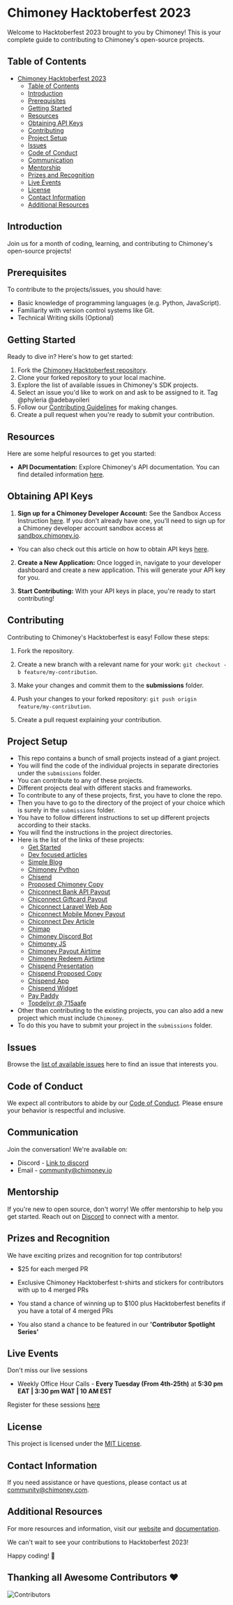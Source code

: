# Chimoney Hacktoberfest 2023

Welcome to Hacktoberfest 2023 brought to you by Chimoney! This is your complete guide to contributing to Chimoney's open-source projects.

## Table of Contents

- [Chimoney Hacktoberfest 2023](#chimoney-hacktoberfest-2023)
  - [Table of Contents](#table-of-contents)
  - [Introduction](#introduction)
  - [Prerequisites](#prerequisites)
  - [Getting Started](#getting-started)
  - [Resources](#resources)
  - [Obtaining API Keys](#obtaining-api-keys)
  - [Contributing](#contributing)
  - [Project Setup](#project-setup)
  - [Issues](#issues)
  - [Code of Conduct](#code-of-conduct)
  - [Communication](#communication)
  - [Mentorship](#mentorship)
  - [Prizes and Recognition](#prizes-and-recognition)
  - [Live Events](#live-events)
  - [License](#license)
  - [Contact Information](#contact-information)
  - [Additional Resources](#additional-resources)

## Introduction

Join us for a month of coding, learning, and contributing to Chimoney's open-source projects!

## Prerequisites

To contribute to the projects/issues, you should have:

- Basic knowledge of programming languages (e.g. Python, JavaScript).
- Familiarity with version control systems like Git.
- Technical Writing skills (Optional)

## Getting Started

Ready to dive in? Here's how to get started:

1. Fork the [Chimoney Hacktoberfest repository](https://github.com/Chimoney/chimoney-community-projects.git).
2. Clone your forked repository to your local machine.
3. Explore the list of available issues in Chimoney's SDK projects.
4. Select an issue you'd like to work on and ask to be assigned to it. Tag @phyleria @adebayoileri
5. Follow our [Contributing Guidelines](#contributing) for making changes.
6. Create a pull request when you're ready to submit your contribution.

## Resources

Here are some helpful resources to get you started:

- **API Documentation:** Explore Chimoney's API documentation. You can find detailed information [here](https://chimoney.readme.io/reference/introduction).
  

## Obtaining API Keys

1. **Sign up for a Chimoney Developer Account:** See the Sandbox Access Instruction [here](https://sandbox.chimoney.io/developers). If you don't already have one, you'll need to sign up for a Chimoney developer account sandbox access at [sandbox.chimoney.io](https://chimoney.readme.io/reference/sandbox-environment).

- You can also check out this article on how to obtain API keys [here](https://community-chimoney.hashnode.dev/getting-started-with-chimoneys-api-chiconnect).

2. **Create a New Application:** Once logged in, navigate to your developer dashboard and create a new application. This will generate your API key for you.

5. **Start Contributing:** With your API keys in place, you're ready to start contributing!


## Contributing

Contributing to Chimoney's Hacktoberfest is easy! Follow these steps:

1. Fork the repository.
2. Create a new branch with a relevant name for your work: `git checkout -b feature/my-contribution`.
3. Make your changes and commit them to the **submissions** folder.
4. Push your changes to your forked repository: `git push origin feature/my-contribution`.

5. Create a pull request explaining your contribution.


## Project Setup

- This repo contains a bunch of small projects instead of a giant project.
- You will find the code of the individual projects in separate directories under the `submissions` folder.
- You can contribute to any of these projects.
- Different projects deal with different stacks and frameworks.
- To contribute to any of these projects, first, you have to clone the repo.
- Then you have to go to the directory of the project of your choice which is surely in the `submissions` folder.
- You have to follow different instructions to set up different projects according to their stacks.
- You will find the instructions in the project directories.
- Here is the list of the links of these projects:
  - [Get Started](https://github.com/Chimoney/chimoney-community-projects/tree/main/submissions/GetStarted)
  - [Dev focused articles](https://github.com/Chimoney/chimoney-community-projects/tree/main/submissions/Dev%20focused%20articles)
  - [Simple Blog](https://github.com/Chimoney/chimoney-community-projects/tree/main/submissions/simple_blog)
  - [Chimoney Python](https://github.com/Chimoney/chimoney-community-projects/tree/main/submissions/Chimoney-Python)
  - [Chisend](https://github.com/Chimoney/chimoney-community-projects/tree/main/submissions/Chisend)
  - [Proposed Chimoney Copy](https://github.com/Chimoney/chimoney-community-projects/tree/main/submissions/Proposed-Chimoney-Copy)
  - [Chiconnect Bank API Payout](https://github.com/Chimoney/chimoney-community-projects/tree/main/submissions/chiconnect-bank-api-payout)
  - [Chiconnect Giftcard Payout](https://github.com/Chimoney/chimoney-community-projects/tree/main/submissions/chiconnect-giftcard-payout)
  - [Chiconnect Laravel Web App](https://github.com/Chimoney/chimoney-community-projects/tree/main/submissions/chiconnect-laravel-web-app)
  - [Chiconnect Mobile Money Payout](https://github.com/Chimoney/chimoney-community-projects/tree/main/submissions/chiconnect-mobile-money-payout)
  - [Chiconnect Dev Article](https://github.com/Chimoney/chimoney-community-projects/tree/main/submissions/chiconnect_dev_article)
  - [Chimap](https://github.com/Chimoney/chimoney-community-projects/tree/main/submissions/chimap)
  - [Chimoney Discord Bot](https://github.com/Chimoney/chimoney-community-projects/tree/main/submissions/chimoney-discord-bot)
  - [Chimoney JS](https://github.com/Chimoney/chimoney-community-projects/tree/main/submissions/chimoney-js)
  - [Chimoney Payout Airtime](https://github.com/Chimoney/chimoney-community-projects/tree/main/submissions/chimoney-payout-airtime)
  - [Chimoney Redeem Airtime](https://github.com/Chimoney/chimoney-community-projects/tree/main/submissions/chimoney-redeem-airtime)
  - [Chispend Presentation](https://github.com/Chimoney/chimoney-community-projects/tree/main/submissions/chispend-presentation)
  - [Chispend Proposed Copy](https://github.com/Chimoney/chimoney-community-projects/tree/main/submissions/chispend-proposed-copy)
  - [Chispend App](https://github.com/Chimoney/chimoney-community-projects/tree/main/submissions/chispend_app)
  - [Chispend Widget](https://github.com/Chimoney/chimoney-community-projects/tree/main/submissions/chispend_widget)
  - [Pay Paddy](https://github.com/Chimoney/chimoney-community-projects/tree/main/submissions/pay-paddy)
  - [Topdelivr @ 715aafe](https://github.com/KelvinNjiraini/TopDelivr/tree/715aafe5f78a5ea29634f80be1ceb0983fa86558)
- Other than contributing to the existing projects, you can also add a new project which must include `Chimoney`.
- To do this you have to submit your project in the `submissions` folder.

## Issues

Browse the [list of available issues](https://github.com/Chimoney/chimoney-community-projects/issues) here to find an issue that interests you.

## Code of Conduct

We expect all contributors to abide by our [Code of Conduct](https://github.com/Chimoney/chimoney-community-projects/blob/main/CODE_OF_CONDUCT.md). Please ensure your behavior is respectful and inclusive.

## Communication

Join the conversation! We're available on:

- Discord - [Link to discord](https://discord.gg/Q3peDrPG95)
- Email - community@chimoney.io

## Mentorship

If you're new to open source, don't worry! We offer mentorship to help you get started. Reach out on [Discord](https://discord.gg/Q3peDrPG95) to connect with a mentor.

## Prizes and Recognition

We have exciting prizes and recognition for top contributors!

- $25 for each merged PR
- Exclusive Chimoney Hacktoberfest t-shirts and stickers for contributors with up to 4 merged PRs

- You stand a chance of winning up to $100 plus Hacktoberfest benefits if you have a total of 4 merged PRs

- You also stand a chance to be featured in our **'Contributor Spotlight Series'**

## Live Events

Don't miss our live sessions

- Weekly Office Hour Calls - **Every Tuesday (From 4th-25th)** at **5:30 pm EAT | 3:30 pm WAT | 10 AM EST**

Register for these sessions [here](https://forms.gle/aNyegaMbbuHtKoRV8)

## License

This project is licensed under the [MIT License](link-to-license).

## Contact Information

If you need assistance or have questions, please contact us at [community@chimoney.com](mailto:community@chimoney.com).

## Additional Resources

For more resources and information, visit our [website](https://chimoney.io/) and [documentation](https://chimoney.readme.io/reference/introduction).

We can't wait to see your contributions to Hacktoberfest 2023!

Happy coding! 🚀

## Thanking all Awesome Contributors :heart:
![Contributors](https://contrib.rocks/image?repo=Chimoney/chimoney-community-projects)
